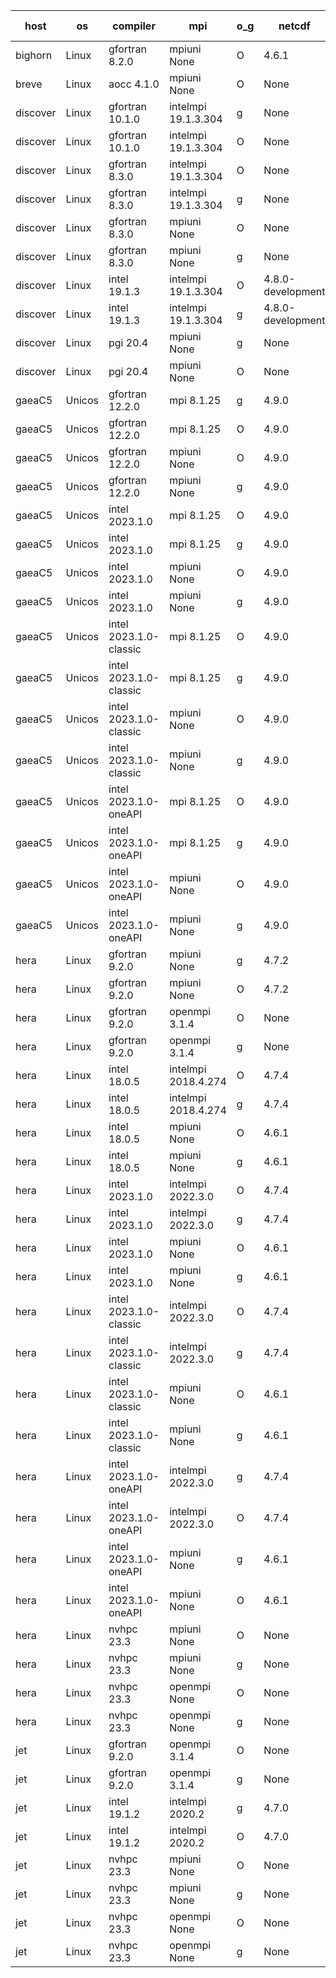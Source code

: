 

| host     | os       | compiler                              | mpi                      | o_g        | netcdf        | build       | u_pass          | u_fail          | s_pass            | s_fail            | e_pass             | e_fail             | nuopc_pass       | nuopc_fail       | artifacts link          |
|----------|----------|---------------------------------------|--------------------------|------------|---------------|-------------|-----------------|-----------------|-------------------|-------------------|--------------------|--------------------|------------------|------------------|-------------------------|
| bighorn | Linux | gfortran 8.2.0 | mpiuni None  | O | 4.6.1  | PASS | 12424 | 0 | 8 | 0 | 44 | 0 | None | None | <a href="https://github.com/esmf-org/esmf-test-artifacts/tree/ee9afe4c69b963813ea236b22fec01cedde02699/develop/gfortran/8.2.0/O/mpiuni/None" target="_blank">ee9afe4</a> | 
| breve | Linux | aocc 4.1.0 | mpiuni None  | O | None  | PASS | None | None | None | None | None | None | None | None | <a href="https://github.com/esmf-org/esmf-test-artifacts/tree/8aceaf1ff23450d23439723d4107b4a72cc39021/develop/aocc/4.1.0/O/mpiuni/None" target="_blank">8aceaf1</a> | 
| discover | Linux | gfortran 10.1.0 | intelmpi 19.1.3.304  | g | None  | PASS | 14077 | 15 | 49 | 0 | 81 | 0 | 47 | 0 | <a href="https://github.com/esmf-org/esmf-test-artifacts/tree/0d077bbcefdfa8542ee72d91985c8838dc285ce7/develop/gfortran/10.1.0/g/intelmpi/19.1.3.304" target="_blank">0d077bb</a> | 
| discover | Linux | gfortran 10.1.0 | intelmpi 19.1.3.304  | O | None  | PASS | 14077 | 15 | 49 | 0 | 81 | 0 | 47 | 0 | <a href="https://github.com/esmf-org/esmf-test-artifacts/tree/a7f78f1dc5d1e77ee667df4a4246e13d48f3ac86/develop/gfortran/10.1.0/O/intelmpi/19.1.3.304" target="_blank">a7f78f1</a> | 
| discover | Linux | gfortran 8.3.0 | intelmpi 19.1.3.304  | O | None  | PASS | 14077 | 15 | 49 | 0 | 81 | 0 | 47 | 0 | <a href="https://github.com/esmf-org/esmf-test-artifacts/tree/630cebfc59fdd7b88e795e1e81f59cb20e4f7686/develop/gfortran/8.3.0/O/intelmpi/19.1.3.304" target="_blank">630cebf</a> | 
| discover | Linux | gfortran 8.3.0 | intelmpi 19.1.3.304  | g | None  | PASS | 14077 | 15 | 49 | 0 | 81 | 0 | 47 | 0 | <a href="https://github.com/esmf-org/esmf-test-artifacts/tree/08fcb02272cdeef0d8b92e3fa7a00bf0614a21d2/develop/gfortran/8.3.0/g/intelmpi/19.1.3.304" target="_blank">08fcb02</a> | 
| discover | Linux | gfortran 8.3.0 | mpiuni None  | O | None  | PASS | 12424 | 0 | 8 | 0 | 44 | 0 | None | None | <a href="https://github.com/esmf-org/esmf-test-artifacts/tree/246d2fa8590455c4a4ce116b7a4a5182a612757a/develop/gfortran/8.3.0/O/mpiuni/None" target="_blank">246d2fa</a> | 
| discover | Linux | gfortran 8.3.0 | mpiuni None  | g | None  | PASS | 12424 | 0 | 8 | 0 | 44 | 0 | None | None | <a href="https://github.com/esmf-org/esmf-test-artifacts/tree/b8b580e26580b63dc2dfaf106776ecd260b4bccb/develop/gfortran/8.3.0/g/mpiuni/None" target="_blank">b8b580e</a> | 
| discover | Linux | intel 19.1.3 | intelmpi 19.1.3.304  | O | 4.8.0-development  | PASS | 14092 | 0 | 49 | 0 | 81 | 0 | 47 | 0 | <a href="https://github.com/esmf-org/esmf-test-artifacts/tree/64a16f8c720c61963647384a8ec004977f6991e0/develop/intel/19.1.3/O/intelmpi/19.1.3.304" target="_blank">64a16f8</a> | 
| discover | Linux | intel 19.1.3 | intelmpi 19.1.3.304  | g | 4.8.0-development  | PASS | 14092 | 0 | 49 | 0 | 81 | 0 | 47 | 0 | <a href="https://github.com/esmf-org/esmf-test-artifacts/tree/5ec687e023066b7c3327d2df12da8729fab3cf45/develop/intel/19.1.3/g/intelmpi/19.1.3.304" target="_blank">5ec687e</a> | 
| discover | Linux | pgi 20.4 | mpiuni None  | g | None  | PASS | None | None | None | None | None | None | None | None | <a href="https://github.com/esmf-org/esmf-test-artifacts/tree/521286971add4575023920a9a3b27c1574bd3fcc/develop/pgi/20.4/g/mpiuni/None" target="_blank">5212869</a> | 
| discover | Linux | pgi 20.4 | mpiuni None  | O | None  | PASS | None | None | None | None | None | None | None | None | <a href="https://github.com/esmf-org/esmf-test-artifacts/tree/e32782536168610455cf40b7fcda31bb7fc2b7b9/develop/pgi/20.4/O/mpiuni/None" target="_blank">e327825</a> | 
| gaeaC5 | Unicos | gfortran 12.2.0 | mpi 8.1.25  | g | 4.9.0  | PASS | None | None | None | None | None | None | None | None | <a href="https://github.com/esmf-org/esmf-test-artifacts/tree/38558834a668c4e5d61065b5bba50167fbdb7e4f/develop/gfortran/12.2.0/g/mpi/8.1.25" target="_blank">3855883</a> | 
| gaeaC5 | Unicos | gfortran 12.2.0 | mpi 8.1.25  | O | 4.9.0  | PASS | None | None | None | None | None | None | None | None | <a href="https://github.com/esmf-org/esmf-test-artifacts/tree/25b14c433bffa108220794a916cc5389f0945f64/develop/gfortran/12.2.0/O/mpi/8.1.25" target="_blank">25b14c4</a> | 
| gaeaC5 | Unicos | gfortran 12.2.0 | mpiuni None  | O | 4.9.0  | PASS | 12424 | 0 | 8 | 0 | 44 | 0 | None | None | <a href="https://github.com/esmf-org/esmf-test-artifacts/tree/af4522f864f46c4ced775b91282fbff007b53f2e/develop/gfortran/12.2.0/O/mpiuni/None" target="_blank">af4522f</a> | 
| gaeaC5 | Unicos | gfortran 12.2.0 | mpiuni None  | g | 4.9.0  | PASS | None | None | None | None | None | None | None | None | <a href="https://github.com/esmf-org/esmf-test-artifacts/tree/db8813ce7cf98dac53685e3ef2fb04ab12eb7e2a/develop/gfortran/12.2.0/g/mpiuni/None" target="_blank">db8813c</a> | 
| gaeaC5 | Unicos | intel 2023.1.0 | mpi 8.1.25  | O | 4.9.0  | PASS | None | None | None | None | None | None | None | None | <a href="https://github.com/esmf-org/esmf-test-artifacts/tree/479b49c62e85e4d5de7779ac21376af2e966e42b/develop/intel/2023.1.0/O/mpi/8.1.25" target="_blank">479b49c</a> | 
| gaeaC5 | Unicos | intel 2023.1.0 | mpi 8.1.25  | g | 4.9.0  | PASS | None | None | None | None | None | None | None | None | <a href="https://github.com/esmf-org/esmf-test-artifacts/tree/38d6a19afafdbec72c1ab4cc3d47e96b9c3444a5/develop/intel/2023.1.0/g/mpi/8.1.25" target="_blank">38d6a19</a> | 
| gaeaC5 | Unicos | intel 2023.1.0 | mpiuni None  | O | 4.9.0  | PASS | 12424 | 0 | 8 | 0 | 44 | 0 | None | None | <a href="https://github.com/esmf-org/esmf-test-artifacts/tree/0dda9531b02f66f2132c09c8760e191dbac90b37/develop/intel/2023.1.0/O/mpiuni/None" target="_blank">0dda953</a> | 
| gaeaC5 | Unicos | intel 2023.1.0 | mpiuni None  | g | 4.9.0  | PASS | None | None | None | None | None | None | None | None | <a href="https://github.com/esmf-org/esmf-test-artifacts/tree/faa0e9fbc3230cca71c342a0bc54ba199893eca8/develop/intel/2023.1.0/g/mpiuni/None" target="_blank">faa0e9f</a> | 
| gaeaC5 | Unicos | intel 2023.1.0-classic | mpi 8.1.25  | O | 4.9.0  | PASS | None | None | None | None | None | None | None | None | <a href="https://github.com/esmf-org/esmf-test-artifacts/tree/eb785acf0a36a3bfaad4f5e1809c425fe0e9fc9c/develop/intel/2023.1.0-classic/O/mpi/8.1.25" target="_blank">eb785ac</a> | 
| gaeaC5 | Unicos | intel 2023.1.0-classic | mpi 8.1.25  | g | 4.9.0  | PASS | None | None | None | None | None | None | None | None | <a href="https://github.com/esmf-org/esmf-test-artifacts/tree/3e5c9afd54bcd9250d94a94779b3219999b92617/develop/intel/2023.1.0-classic/g/mpi/8.1.25" target="_blank">3e5c9af</a> | 
| gaeaC5 | Unicos | intel 2023.1.0-classic | mpiuni None  | O | 4.9.0  | PASS | None | None | None | None | None | None | None | None | <a href="https://github.com/esmf-org/esmf-test-artifacts/tree/4a420e0248f6e7e907143f3f94ef49b6f512ad64/develop/intel/2023.1.0-classic/O/mpiuni/None" target="_blank">4a420e0</a> | 
| gaeaC5 | Unicos | intel 2023.1.0-classic | mpiuni None  | g | 4.9.0  | PASS | None | None | None | None | None | None | None | None | <a href="https://github.com/esmf-org/esmf-test-artifacts/tree/5a925186fe881fd0492d8efd38509fa166fbf5b9/develop/intel/2023.1.0-classic/g/mpiuni/None" target="_blank">5a92518</a> | 
| gaeaC5 | Unicos | intel 2023.1.0-oneAPI | mpi 8.1.25  | O | 4.9.0  | PASS | None | None | None | None | None | None | None | None | <a href="https://github.com/esmf-org/esmf-test-artifacts/tree/b3333a03d7d8ae9742dd1b5eff1578ecb59fb16f/develop/intel/2023.1.0-oneAPI/O/mpi/8.1.25" target="_blank">b3333a0</a> | 
| gaeaC5 | Unicos | intel 2023.1.0-oneAPI | mpi 8.1.25  | g | 4.9.0  | PASS | None | None | None | None | None | None | None | None | <a href="https://github.com/esmf-org/esmf-test-artifacts/tree/a06442698948b4fbb889571a3e3392f73d2be528/develop/intel/2023.1.0-oneAPI/g/mpi/8.1.25" target="_blank">a064426</a> | 
| gaeaC5 | Unicos | intel 2023.1.0-oneAPI | mpiuni None  | O | 4.9.0  | PASS | 12424 | 0 | 8 | 0 | 44 | 0 | None | None | <a href="https://github.com/esmf-org/esmf-test-artifacts/tree/ba779f4a14230e4c7825368cd8e9e29ad1122faf/develop/intel/2023.1.0-oneAPI/O/mpiuni/None" target="_blank">ba779f4</a> | 
| gaeaC5 | Unicos | intel 2023.1.0-oneAPI | mpiuni None  | g | 4.9.0  | PASS | None | None | None | None | None | None | None | None | <a href="https://github.com/esmf-org/esmf-test-artifacts/tree/4908276a4f91f6e47ecd4c031752cdd7c47ef4d2/develop/intel/2023.1.0-oneAPI/g/mpiuni/None" target="_blank">4908276</a> | 
| hera | Linux | gfortran 9.2.0 | mpiuni None  | g | 4.7.2  | PASS | 12424 | 0 | 8 | 0 | 44 | 0 | None | None | <a href="https://github.com/esmf-org/esmf-test-artifacts/tree/904a12db39c899ca9b5178ad0b2b46ac7f6cc551/develop/gfortran/9.2.0/g/mpiuni/None" target="_blank">904a12d</a> | 
| hera | Linux | gfortran 9.2.0 | mpiuni None  | O | 4.7.2  | PASS | 12424 | 0 | 8 | 0 | 44 | 0 | None | None | <a href="https://github.com/esmf-org/esmf-test-artifacts/tree/55f719db1139ceb65983e47a252cac7cf2586901/develop/gfortran/9.2.0/O/mpiuni/None" target="_blank">55f719d</a> | 
| hera | Linux | gfortran 9.2.0 | openmpi 3.1.4  | O | None  | PASS | 14092 | 0 | 49 | 0 | 81 | 0 | 47 | 0 | <a href="https://github.com/esmf-org/esmf-test-artifacts/tree/5177876ea210ceb87b334a24edb060b08854f42c/develop/gfortran/9.2.0/O/openmpi/3.1.4" target="_blank">5177876</a> | 
| hera | Linux | gfortran 9.2.0 | openmpi 3.1.4  | g | None  | PASS | None | None | None | None | None | None | None | None | <a href="https://github.com/esmf-org/esmf-test-artifacts/tree/73946566550a628baa189eba3fa49977d1f40c27/develop/gfortran/9.2.0/g/openmpi/3.1.4" target="_blank">7394656</a> | 
| hera | Linux | intel 18.0.5 | intelmpi 2018.4.274  | O | 4.7.4  | PASS | None | None | None | None | None | None | None | None | <a href="https://github.com/esmf-org/esmf-test-artifacts/tree/621e7c49486a8648b17918d6653a3e8c4d57319b/develop/intel/18.0.5/O/intelmpi/2018.4.274" target="_blank">621e7c4</a> | 
| hera | Linux | intel 18.0.5 | intelmpi 2018.4.274  | g | 4.7.4  | PASS | None | None | None | None | None | None | None | None | <a href="https://github.com/esmf-org/esmf-test-artifacts/tree/68655376de467a40c0b504611bc08935b9c9dd5f/develop/intel/18.0.5/g/intelmpi/2018.4.274" target="_blank">6865537</a> | 
| hera | Linux | intel 18.0.5 | mpiuni None  | O | 4.6.1  | PASS | None | None | None | None | None | None | None | None | <a href="https://github.com/esmf-org/esmf-test-artifacts/tree/5dbc5ee2afe1c4a7ed04c2fb146446529220d2a2/develop/intel/18.0.5/O/mpiuni/None" target="_blank">5dbc5ee</a> | 
| hera | Linux | intel 18.0.5 | mpiuni None  | g | 4.6.1  | PASS | None | None | None | None | None | None | None | None | <a href="https://github.com/esmf-org/esmf-test-artifacts/tree/e5903f9a1cffd12292520b7f1ebe2efbe4e193ef/develop/intel/18.0.5/g/mpiuni/None" target="_blank">e5903f9</a> | 
| hera | Linux | intel 2023.1.0 | intelmpi 2022.3.0  | O | 4.7.4  | PASS | None | None | None | None | None | None | None | None | <a href="https://github.com/esmf-org/esmf-test-artifacts/tree/7741f84702fcf92481e36cf51101f9c97616b9cb/develop/intel/2023.1.0/O/intelmpi/2022.3.0" target="_blank">7741f84</a> | 
| hera | Linux | intel 2023.1.0 | intelmpi 2022.3.0  | g | 4.7.4  | PASS | None | None | None | None | None | None | None | None | <a href="https://github.com/esmf-org/esmf-test-artifacts/tree/5057f6bd9d5a313d8f37d20596eba877c7cdd045/develop/intel/2023.1.0/g/intelmpi/2022.3.0" target="_blank">5057f6b</a> | 
| hera | Linux | intel 2023.1.0 | mpiuni None  | O | 4.6.1  | PASS | 12424 | 0 | 8 | 0 | 44 | 0 | None | None | <a href="https://github.com/esmf-org/esmf-test-artifacts/tree/961667e27d1d65b8c9df1fc46e97fe64abc19be0/develop/intel/2023.1.0/O/mpiuni/None" target="_blank">961667e</a> | 
| hera | Linux | intel 2023.1.0 | mpiuni None  | g | 4.6.1  | PASS | 12424 | 0 | 8 | 0 | 44 | 0 | None | None | <a href="https://github.com/esmf-org/esmf-test-artifacts/tree/b195fdbf4e2a100d371819518bc645a1e76c4898/develop/intel/2023.1.0/g/mpiuni/None" target="_blank">b195fdb</a> | 
| hera | Linux | intel 2023.1.0-classic | intelmpi 2022.3.0  | O | 4.7.4  | PASS | None | None | None | None | None | None | None | None | <a href="https://github.com/esmf-org/esmf-test-artifacts/tree/e5f02a868fdd2e952ae28fdbbb09a34d8c79f829/develop/intel/2023.1.0-classic/O/intelmpi/2022.3.0" target="_blank">e5f02a8</a> | 
| hera | Linux | intel 2023.1.0-classic | intelmpi 2022.3.0  | g | 4.7.4  | PASS | None | None | None | None | None | None | None | None | <a href="https://github.com/esmf-org/esmf-test-artifacts/tree/759f058ab4b90539437d7940cad5a49a390160c8/develop/intel/2023.1.0-classic/g/intelmpi/2022.3.0" target="_blank">759f058</a> | 
| hera | Linux | intel 2023.1.0-classic | mpiuni None  | O | 4.6.1  | PASS | None | None | None | None | None | None | None | None | <a href="https://github.com/esmf-org/esmf-test-artifacts/tree/1d05277ff23dace0fc007880ffe151d815e315a3/develop/intel/2023.1.0-classic/O/mpiuni/None" target="_blank">1d05277</a> | 
| hera | Linux | intel 2023.1.0-classic | mpiuni None  | g | 4.6.1  | PASS | None | None | None | None | None | None | None | None | <a href="https://github.com/esmf-org/esmf-test-artifacts/tree/3b95d5723a8d90bfa7e6b53cf5205a9049293410/develop/intel/2023.1.0-classic/g/mpiuni/None" target="_blank">3b95d57</a> | 
| hera | Linux | intel 2023.1.0-oneAPI | intelmpi 2022.3.0  | g | 4.7.4  | PASS | None | None | None | None | None | None | None | None | <a href="https://github.com/esmf-org/esmf-test-artifacts/tree/c8450b82a90661087f73fb58ecfc5056a2bb9cd3/develop/intel/2023.1.0-oneAPI/g/intelmpi/2022.3.0" target="_blank">c8450b8</a> | 
| hera | Linux | intel 2023.1.0-oneAPI | intelmpi 2022.3.0  | O | 4.7.4  | FAIL | None | None | None | None | None | None | None | None | <a href="https://github.com/esmf-org/esmf-test-artifacts/tree/09dff9ad75a760296d3c566320d7038f9fff1643/develop/intel/2023.1.0-oneAPI/O/intelmpi/2022.3.0" target="_blank">09dff9a</a> | 
| hera | Linux | intel 2023.1.0-oneAPI | mpiuni None  | g | 4.6.1  | PASS | None | None | None | None | None | None | None | None | <a href="https://github.com/esmf-org/esmf-test-artifacts/tree/e76ac57eb3bbde17b88e7bf7013275fef71288b9/develop/intel/2023.1.0-oneAPI/g/mpiuni/None" target="_blank">e76ac57</a> | 
| hera | Linux | intel 2023.1.0-oneAPI | mpiuni None  | O | 4.6.1  | FAIL | None | None | None | None | None | None | None | None | <a href="https://github.com/esmf-org/esmf-test-artifacts/tree/0969b05d35408759d3d2005704a5a77e1a9359ff/develop/intel/2023.1.0-oneAPI/O/mpiuni/None" target="_blank">0969b05</a> | 
| hera | Linux | nvhpc 23.3 | mpiuni None  | O | None  | PASS | None | None | None | None | None | None | None | None | <a href="https://github.com/esmf-org/esmf-test-artifacts/tree/af40580c4abae48f929b7d2b6901460679871859/develop/nvhpc/23.3/O/mpiuni/None" target="_blank">af40580</a> | 
| hera | Linux | nvhpc 23.3 | mpiuni None  | g | None  | PASS | None | None | None | None | None | None | None | None | <a href="https://github.com/esmf-org/esmf-test-artifacts/tree/72b9f572a196d6e320e3d4bcf2a523890ff2a426/develop/nvhpc/23.3/g/mpiuni/None" target="_blank">72b9f57</a> | 
| hera | Linux | nvhpc 23.3 | openmpi None  | O | None  | PASS | None | None | None | None | None | None | None | None | <a href="https://github.com/esmf-org/esmf-test-artifacts/tree/ea43d5a49faf27c8419d480032e7b9ddf51f7873/develop/nvhpc/23.3/O/openmpi/None" target="_blank">ea43d5a</a> | 
| hera | Linux | nvhpc 23.3 | openmpi None  | g | None  | PASS | None | None | None | None | None | None | None | None | <a href="https://github.com/esmf-org/esmf-test-artifacts/tree/cd687ea4691217e0e12ddb25747a3b1b90764194/develop/nvhpc/23.3/g/openmpi/None" target="_blank">cd687ea</a> | 
| jet | Linux | gfortran 9.2.0 | openmpi 3.1.4  | O | None  | PASS | 14092 | 0 | 49 | 0 | 81 | 0 | 47 | 0 | <a href="https://github.com/esmf-org/esmf-test-artifacts/tree/28960987b9d8ad9f5a01a03120509764a95b9c73/develop/gfortran/9.2.0/O/openmpi/3.1.4" target="_blank">2896098</a> | 
| jet | Linux | gfortran 9.2.0 | openmpi 3.1.4  | g | None  | PASS | 14092 | 0 | 49 | 0 | 81 | 0 | 47 | 0 | <a href="https://github.com/esmf-org/esmf-test-artifacts/tree/cf0b89582453a46b6af224e64b2eba950f44d53c/develop/gfortran/9.2.0/g/openmpi/3.1.4" target="_blank">cf0b895</a> | 
| jet | Linux | intel 19.1.2 | intelmpi 2020.2  | g | 4.7.0  | PASS | None | None | None | None | None | None | None | None | <a href="https://github.com/esmf-org/esmf-test-artifacts/tree/0dcdcdd9b3acfa41a855e3cc6e3b531954fa4014/develop/intel/19.1.2/g/intelmpi/2020.2" target="_blank">0dcdcdd</a> | 
| jet | Linux | intel 19.1.2 | intelmpi 2020.2  | O | 4.7.0  | PASS | None | None | None | None | None | None | None | None | <a href="https://github.com/esmf-org/esmf-test-artifacts/tree/11d4beda7225f27290195c86e010fced91d52572/develop/intel/19.1.2/O/intelmpi/2020.2" target="_blank">11d4bed</a> | 
| jet | Linux | nvhpc 23.3 | mpiuni None  | O | None  | PASS | 12424 | 0 | 8 | 0 | 44 | 0 | None | None | <a href="https://github.com/esmf-org/esmf-test-artifacts/tree/ef630e69f6de0aa9fa048579eeeb5d43a56f027f/develop/nvhpc/23.3/O/mpiuni/None" target="_blank">ef630e6</a> | 
| jet | Linux | nvhpc 23.3 | mpiuni None  | g | None  | PASS | 12424 | 0 | 8 | 0 | 44 | 0 | None | None | <a href="https://github.com/esmf-org/esmf-test-artifacts/tree/6e060d95bc65c4faafaa74799a12067dd47ebf72/develop/nvhpc/23.3/g/mpiuni/None" target="_blank">6e060d9</a> | 
| jet | Linux | nvhpc 23.3 | openmpi None  | O | None  | PASS | 14092 | 0 | 49 | 0 | 81 | 0 | 47 | 0 | <a href="https://github.com/esmf-org/esmf-test-artifacts/tree/2617dfddb4220e8350ef7deb3c70e7faa3b54ce6/develop/nvhpc/23.3/O/openmpi/None" target="_blank">2617dfd</a> | 
| jet | Linux | nvhpc 23.3 | openmpi None  | g | None  | PASS | 14092 | 0 | 49 | 0 | 81 | 0 | 47 | 0 | <a href="https://github.com/esmf-org/esmf-test-artifacts/tree/d9c44aceb2b41b877b415e0d8ce025a99451827a/develop/nvhpc/23.3/g/openmpi/None" target="_blank">d9c44ac</a> | 

